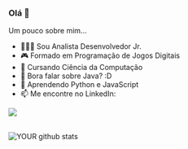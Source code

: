 ### Olá 👋

Um pouco sobre mim...

- 👨🏼‍💻 Sou Analista Desenvolvedor Jr.
- :video_game: Formado em Programação de Jogos Digitais
- :school: Cursando Ciência da Computação
- 💬 Bora falar sobre Java? :D
- 🌱 Aprendendo Python e JavaScript
- 📫 Me encontre no LinkedIn:
<div>
  <a href="https://linkedin.com/in/marqueserick" target="_blank">
    <img src="https://img.shields.io/badge/LinkedIn-0077B5?style=for-the-badge&logo=linkedin&logoColor=white target = '_blank'"/>
  </a>
</div>
<br>

![YOUR github stats](https://github-readme-stats.vercel.app/api?username=marqueserick&count_private=true&show_icons=true&theme=radical&include_all_commits=true)


<!--

<div>
  <a href="https://github.com/marqueserick">
  <img height = "180em" src = "https://github-readme-stats.vercel.app/api?username=marquesericks&show_icons=true&theme=radical&include_all_commits=true&count_private=true" />
  <img height = "180em" src = "https://github-readme-stats.vercel.app/api/top-langs/?username=marqueserick&layout=compact&theme=radical&show-icons=true" />
</div>

![Top Langs](https://github-readme-stats.vercel.app/api/top-langs/?username=marqueserick&show_icons=true&theme=radical&layout=compact)
**marqueserick/marqueserick** is a ✨ _special_ ✨ repository because its `README.md` (this file) appears on your GitHub profile.

Here are some ideas to get you started:

- 🔭 I’m currently working on ...
- 🌱 I’m currently learning ...
- 👯 I’m looking to collaborate on ...
- 🤔 I’m looking for help with ...
- 💬 Ask me about ...
- 📫 How to reach me: ...
- 😄 Pronouns: ...
- ⚡ Fun fact: ...
-->
